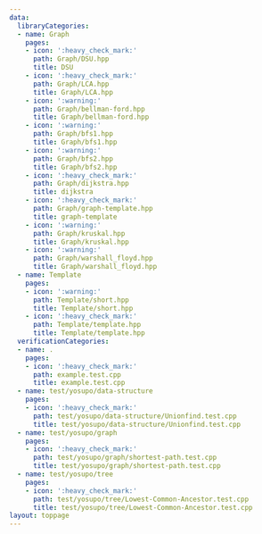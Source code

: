 ```yaml
---
data:
  libraryCategories:
  - name: Graph
    pages:
    - icon: ':heavy_check_mark:'
      path: Graph/DSU.hpp
      title: DSU
    - icon: ':heavy_check_mark:'
      path: Graph/LCA.hpp
      title: Graph/LCA.hpp
    - icon: ':warning:'
      path: Graph/bellman-ford.hpp
      title: Graph/bellman-ford.hpp
    - icon: ':warning:'
      path: Graph/bfs1.hpp
      title: Graph/bfs1.hpp
    - icon: ':warning:'
      path: Graph/bfs2.hpp
      title: Graph/bfs2.hpp
    - icon: ':heavy_check_mark:'
      path: Graph/dijkstra.hpp
      title: dijkstra
    - icon: ':heavy_check_mark:'
      path: Graph/graph-template.hpp
      title: graph-template
    - icon: ':warning:'
      path: Graph/kruskal.hpp
      title: Graph/kruskal.hpp
    - icon: ':warning:'
      path: Graph/warshall_floyd.hpp
      title: Graph/warshall_floyd.hpp
  - name: Template
    pages:
    - icon: ':warning:'
      path: Template/short.hpp
      title: Template/short.hpp
    - icon: ':heavy_check_mark:'
      path: Template/template.hpp
      title: Template/template.hpp
  verificationCategories:
  - name: .
    pages:
    - icon: ':heavy_check_mark:'
      path: example.test.cpp
      title: example.test.cpp
  - name: test/yosupo/data-structure
    pages:
    - icon: ':heavy_check_mark:'
      path: test/yosupo/data-structure/Unionfind.test.cpp
      title: test/yosupo/data-structure/Unionfind.test.cpp
  - name: test/yosupo/graph
    pages:
    - icon: ':heavy_check_mark:'
      path: test/yosupo/graph/shortest-path.test.cpp
      title: test/yosupo/graph/shortest-path.test.cpp
  - name: test/yosupo/tree
    pages:
    - icon: ':heavy_check_mark:'
      path: test/yosupo/tree/Lowest-Common-Ancestor.test.cpp
      title: test/yosupo/tree/Lowest-Common-Ancestor.test.cpp
layout: toppage
---
```


